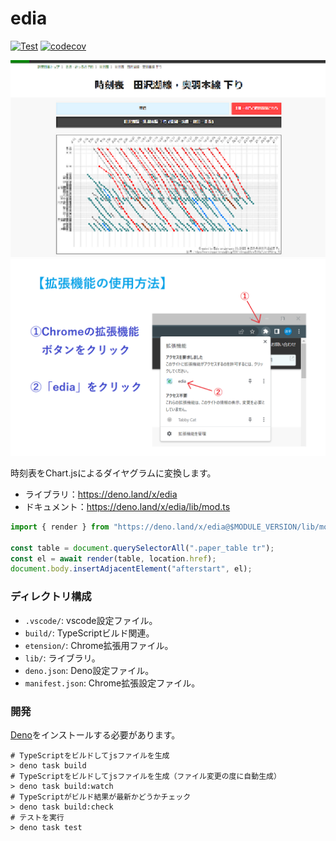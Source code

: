 # edia

[![Test](https://github.com/ayame113/edia/actions/workflows/test.yml/badge.svg)](https://github.com/ayame113/edia/actions/workflows/test.yml)
[![codecov](https://codecov.io/github/ayame113/edia/branch/main/graph/badge.svg?token=w0x5nJxnWc)](https://codecov.io/github/ayame113/edia)

![サンプル画像](./extension/screenshot.png)
![インストール方法](./extension/install.png)

時刻表をChart.jsによるダイヤグラムに変換します。

- ライブラリ：https://deno.land/x/edia
- ドキュメント：https://deno.land/x/edia/lib/mod.ts

```ts
import { render } from "https://deno.land/x/edia@$MODULE_VERSION/lib/mod.ts";

const table = document.querySelectorAll(".paper_table tr");
const el = await render(table, location.href);
document.body.insertAdjacentElement("afterstart", el);
```

### ディレクトリ構成

- `.vscode/`: vscode設定ファイル。
- `build/`: TypeScriptビルド関連。
- `etension/`: Chrome拡張用ファイル。
- `lib/`: ライブラリ。
- `deno.json`: Deno設定ファイル。
- `manifest.json`: Chrome拡張設定ファイル。

### 開発

[Deno](https://deno.land/)をインストールする必要があります。

```shell
# TypeScriptをビルドしてjsファイルを生成
> deno task build
# TypeScriptをビルドしてjsファイルを生成（ファイル変更の度に自動生成）
> deno task build:watch
# TypeScriptがビルド結果が最新かどうかチェック
> deno task build:check
# テストを実行
> deno task test
```
